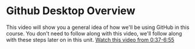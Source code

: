 # Github Desktop Overview

This video will show you a general idea of how we'll be using GitHub in this course. You don't need to follow along with this video, we'll follow along with these steps later on in this unit. [Watch this video from 0:37-6:55](https://youtu.be/8Dd7KRpKeaE?t=37) 
